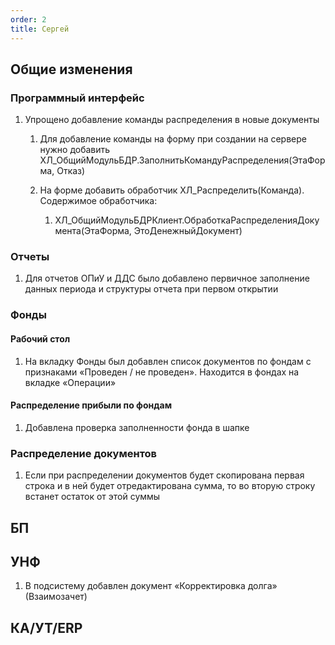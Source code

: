 ```yaml
---
order: 2
title: Сергей
---
```


## Общие изменения

### Программный интерфейс

1. Упрощено добавление команды распределения в новые документы

   1. Для добавление команды на форму при создании на сервере нужно добавить ХЛ\_ОбщийМодульБДР.ЗаполнитьКомандуРаспределения(ЭтаФорма, Отказ)

   2. На форме добавить обработчик ХЛ\_Распределить(Команда). Содержимое обработчика:

      1. ХЛ\_ОбщийМодульБДРКлиент.ОбработкаРаспределенияДокумента(ЭтаФорма, ЭтоДенежныйДокумент)

### Отчеты

1. Для отчетов ОПиУ и ДДС было добавлено первичное заполнение данных периода и структуры отчета при первом открытии

### Фонды

#### Рабочий стол

1. На вкладку Фонды был добавлен список документов по фондам с признаками «Проведен / не проведен». Находится в фондах на вкладке «Операции»

#### Распределение прибыли по фондам

1. Добавлена проверка заполненности фонда в шапке

### Распределение документов

1. Если при распределении документов будет скопирована первая строка и в ней будет отредактирована сумма, то во вторую строку встанет остаток от этой суммы

## БП



## УНФ

1. В подсистему добавлен документ «Корректировка долга» (Взаимозачет)

## КА/УТ/ERP